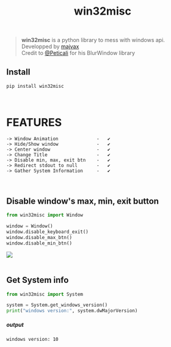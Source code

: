 <h1 align="center">win32misc</h1>
<br>

> **win32misc** is a python library to mess with windows api.
> <br>
> Developped by [majvax](https://github.com/majvax)
> <br>
> Credit to [@Peticali](https://github.com/Peticali/PythonBlurBehind) for his BlurWindow library

## Install

```sh
pip install win32misc
```
<br>

# FEATURES

    -> Window Animation              -   ✔️
    -> Hide/Show window              -   ✔️
    -> Center window                 -   ✔️
    -> Change Title                  -   ✔️
    -> Disable min, max, exit btn    -   ✔️
    -> Redirect stdout to null       -   ✔️
    -> Gather System Information     -   ✔️
<br>

## Disable window's max, min, exit button
```python
from win32misc import Window

window = Window()
window.disable_keyboard_exit()
window.disable_max_btn()
window.disable_min_btn()

```
<img src="https://cdn.discordapp.com/attachments/992508929714159727/1051235132104790127/image.png">
<br>
<br>


## Get System info
```python
from win32misc import System

system = System.get_windows_version()
print("windows version:", system.dwMajorVersion)
```

##### output
```
windows version: 10
```

<br>
<br>

